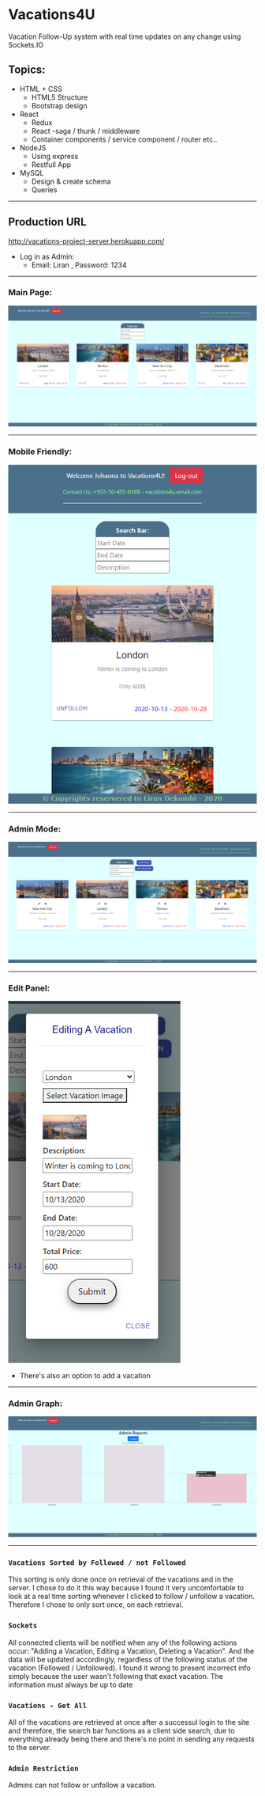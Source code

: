 # Vacations4U

Vacation Follow-Up system with real time updates on any change using Sockets.IO

## Topics:

* HTML + CSS
  - HTML5 Structure
  - Bootstrap design
* React
  - Redux
  - React -saga / thunk / middleware
  - Container components / service component / router etc..
* NodeJS
  - Using express
  - Restfull App
* MySQL
  - Design & create schema
  - Queries

***

## Production URL

http://vacations-project-server.herokuapp.com/

* Log in as Admin:
  - Email: Liran , Password: 1234

***

### Main Page:

![mainPage](./mainPage.png)

***

### Mobile Friendly:

![mobileFriendly](./mobileFriendly.png)

***

### Admin Mode:
![adminMode](./adminMode.png)

***

### Edit Panel:
![editPanel](./editPanel.png)
* There's also an option to add a vacation

***

### Admin Graph:
![graph](./graph.png)

***

### `Vacations Sorted by Followed / not Followed`

This sorting is only done once on retrieval of the vacations and in the server. I chose to do it this way
because I found it very uncomfortable to look at a real time sorting whenever I clicked to follow / unfollow a vacation.
Therefore I chose to only sort once, on each retrieval.

### `Sockets`

All connected clients will be notified when any of the following actions occur: "Adding a Vacation, Editing a Vacation, Deleting a Vacation".
And the data will be updated accordingly, regardless of the following status of the vacation (Followed / Unfollowed).
I found it wrong to present incorrect info simply because the user wasn't following that exact vacation. The information must always be up to date

### `Vacations - Get All`

All of the vacations are retrieved at once after a successul login to the site and therefore, the search bar functions as a client side search,
due to everything already being there and there's no point in sending any requests to the server.

### `Admin Restriction`

Admins can not follow or unfollow a vacation.
